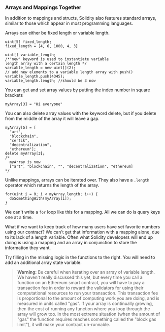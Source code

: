 ### Arrays and Mappings Together

In addition to mappings and structs, Solidity also features standard arrays, similar to those which appear in most programming languages.

Arrays can either be fixed length or variable length.

```
uint[5] fixed_length;
fixed_length = [4, 6, 1000, 4, 3]

uint[] variable_length;
/*"new" keyword is used to instantiate variable 
length array with a certain length */
variable_length = new uint[](2);
// add new elements to a variable length array with push()
variable_length.push(4345); 
variable_length.length; //should be 3 now

```

You can get and set array values by putting the index number in square brackets

`myArray[3] = "Hi everyone"`

You can also delete array values with the keyword delete, but if you delete from the middle of the array it will leave a gap.

```
myArray[5] = [
  "art", 
  "blockchain", 
  "certik", 
  "decentralization", 
  "ethereum"];
delete myArray[3];
/*
  myArray is now 
  ["art", "blockchain", "", "decentralization", "ethereum]
*/
```

Unlike mappings, arrays can be iterated over. They also have a `.length` operator which returns the length of the array.

```
for(uint i = 0; i < myArray.length; i++) {
  doSomethingWith(myArray[i]);
}
```

We can't write a `for` loop like this for a mapping. All we can do is query keys one at a time. 

What if we want to keep track of how many users have set favorite numbers using our contract? We can't get that information with a mapping alone, due to its lack of a length variable. Often what Solidity developers will end up doing is using a mapping and an array in conjunction to store the information they want. 

Try filling in the missing logic in the functions to the right. You will need to add an additional array state variable. 

> **Warning:** Be careful when iterating over an array of variable length. We haven't really discussed this yet, but every time you call a function on an Ethereum smart contract, you will have to pay a transaction fee in order to reward the validators for using their computational resources to run your transaction. This transaction fee is proportional to the amount of computing work you are doing, and is measured in units called "gas". If your array is continually growing, then the cost of running any function where you loop through the array will grow too. In the most extreme situation (when the amount of "gas" the function requires reaches something called the "block gas limit"), it will make your contract un-runnable.
